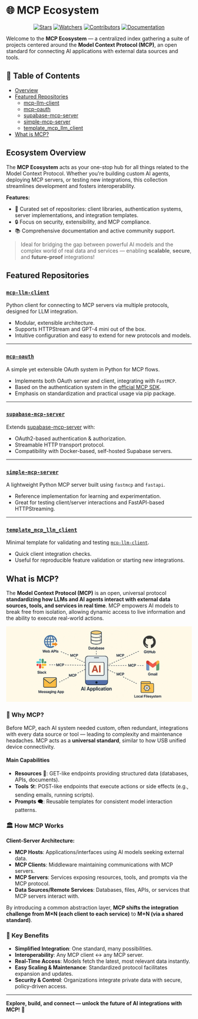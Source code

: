 # 🌐 MCP Ecosystem

<div align="center">

[![Stars](https://img.shields.io/github/stars/rb58853/mcp-ecosystem?style=flat&logo=github)](https://github.com/rb58853/mcp-ecosystem/stargazers)
[![Watchers](https://img.shields.io/github/watchers/rb58853/mcp-ecosystem?style=flat&logo=github)](https://github.com/rb58853/mcp-ecosystem)
[![Contributors](https://img.shields.io/github/contributors/rb58853/mcp-ecosystem)](https://github.com/rb58853/mcp-ecosystem/graphs/contributors)
[![Documentation](https://img.shields.io/badge/docs-modelcontextprotocol.io-blue.svg)](https://modelcontextprotocol.io)

</div>


Welcome to the **MCP Ecosystem** — a centralized index gathering a suite of projects centered around the **Model Context Protocol (MCP)**, an open standard for connecting AI applications with external data sources and tools.


## 📑 Table of Contents

* [Overview](#ecosystem-overview)
* [Featured Repositories](#featured-repositories)
  * [mcp-llm-client](#mcp-llm-client)
  * [mcp-oauth](#mcp-oauth)
  * [supabase-mcp-server](#supabase-mcp-server)
  * [simple-mcp-server](#simple-mcp-server)
  * [template_mcp_llm_client](#template_mcp_llm_client)
* [What is MCP?](#what-is-mcp)



## Ecosystem Overview

The **MCP Ecosystem** acts as your one-stop hub for all things related to the Model Context Protocol. Whether you're building custom AI agents, deploying MCP servers, or testing new integrations, this collection streamlines development and fosters interoperability.

**Features:**
- 🚀 Curated set of repositories: client libraries, authentication systems, server implementations, and integration templates.
- 🔒 Focus on security, extensibility, and MCP compliance.
- 📚 Comprehensive documentation and active community support.

> Ideal for bridging the gap between powerful AI models and the complex world of real data and services — enabling **scalable**, **secure**, and **future-proof** integrations!


## Featured Repositories

### [`mcp-llm-client`](https://github.com/rb58853/mcp-llm-client)
Python client for connecting to MCP servers via multiple protocols, designed for LLM integration.
- Modular, extensible architecture.
- Supports HTTPStream and GPT-4 mini out of the box.
- Intuitive configuration and easy to extend for new protocols and models.

---

### [`mcp-oauth`](https://github.com/rb58853/mcp-oauth)
A simple yet extensible OAuth system in Python for MCP flows.
- Implements both OAuth server and client, integrating with `FastMCP`.
- Based on the authentication system in the [official MCP SDK](https://github.com/modelcontextprotocol/python-sdk/tree/main/examples).
- Emphasis on standardization and practical usage via pip package.

---

### [`supabase-mcp-server`](https://github.com/rb58853/supabase-mcp-server)
Extends [supabase-mcp-server](https://github.com/alexander-zuev/supabase-mcp-server) with:
- OAuth2-based authentication & authorization.
- Streamable HTTP transport protocol.
- Compatibility with Docker-based, self-hosted Supabase servers.

---

### [`simple-mcp-server`](https://github.com/rb58853/simple-mcp-server)
A lightweight Python MCP server built using `fastmcp` and `fastapi`.
- Reference implementation for learning and experimentation.
- Great for testing client/server interactions and FastAPI-based HTTPStreaming.

---

### [`template_mcp_llm_client`](https://github.com/rb58853/template_mcp_llm_client)
Minimal template for validating and testing [`mcp-llm-client`](https://github.com/rb58853/mcp-llm-client).
- Quick client integration checks.
- Useful for reproducible feature validation or starting new integrations.


## What is MCP?

The **Model Context Protocol (MCP)** is an open, universal protocol **standardizing how LLMs and AI agents interact with external data sources, tools, and services in real time**. MCP empowers AI models to break free from isolation, allowing dynamic access to live information and the ability to execute real-world actions.

![MCP Diagram](images/image.png)


### 🧩 Why MCP?
Before MCP, each AI system needed custom, often redundant, integrations with every data source or tool — leading to complexity and maintenance headaches. MCP acts as a **universal standard**, similar to how USB unified device connectivity.

#### Main Capabilities

- **Resources** 📄: GET-like endpoints providing structured data (databases, APIs, documents).
- **Tools** 🛠️: POST-like endpoints that execute actions or side effects (e.g., sending emails, running scripts).
- **Prompts** 🗨️: Reusable templates for consistent model interaction patterns.


### 🏛️ How MCP Works

**Client-Server Architecture:**

- **MCP Hosts**: Applications/interfaces using AI models seeking external data.
- **MCP Clients**: Middleware maintaining communications with MCP servers.
- **MCP Servers**: Services exposing resources, tools, and prompts via the MCP protocol.
- **Data Sources/Remote Services**: Databases, files, APIs, or services that MCP servers interact with.

By introducing a common abstraction layer, **MCP shifts the integration challenge from M×N (each client to each service)** to **M+N (via a shared standard)**.


### 🌟 Key Benefits

- **Simplified Integration**: One standard, many possibilities.
- **Interoperability**: Any MCP client ↔ any MCP server.
- **Real-Time Access**: Models fetch the latest, most relevant data instantly.
- **Easy Scaling & Maintenance**: Standardized protocol facilitates expansion and updates.
- **Security & Control**: Organizations integrate private data with secure, policy-driven access.

---

**Explore, build, and connect — unlock the future of AI integrations with MCP!** 🚀
